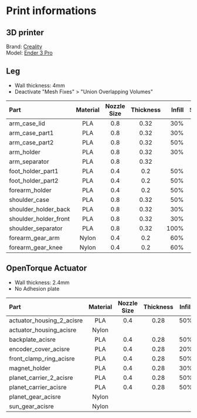# Print informations
## 3D printer
Brand: [Creality](https://www.creality3dofficial.com/)  
Model: [Ender 3 Pro](https://www.creality3dofficial.com/products/creality-ender-3-pro-3d-printer/)


## Leg
- Wall thickness: 4mm   
- Deactivate "Mesh Fixes" > "Union Overlapping Volumes"

| Part | Material | Nozzle Size | Thickness | Infill | Support | Adhesion | Weight |
|:----|:------:|:------:|:-------:|------:|:-------:|:------:|------:|
| arm_case_lid | PLA | 0.8 | 0.32 | 30% | No | No | 74g |
| arm_case_part1 | PLA | 0.8 | 0.32 | 30% | 35° | No | 371g |
| arm_case_part2 | PLA | 0.8 | 0.32 | 50% | 35° | No | 281g |
| arm_holder | PLA | 0.8 | 0.32 | 30% | 35° | No | 369g |
| arm_separator | PLA | 0.8 | 0.32 |  | No | No |  |
| foot_holder_part1 | PLA | 0.4 | 0.2 | 50% | 35° | No | 21g |
| foot_holder_part2 | PLA | 0.4 | 0.2 | 50% | 35° | No | 21g |
| forearm_holder | PLA | 0.4 | 0.2 | 50% | 35° | No | 100g |
| shoulder_case | PLA | 0.8 | 0.32 | 50% | 35° | Yes | 576g |
| shoulder_holder_back | PLA | 0.8 | 0.32 | 30% | 35° | No | 354g |
| shoulder_holder_front | PLA | 0.8 | 0.32 | 30% | No | No | 146g |
| shoulder_separator | PLA | 0.8 | 0.32 | 100% | No | No | 40g |
| forearm_gear_arm | Nylon | 0.4 | 0.2 | 60% | No | No |  |
| forearm_gear_knee | Nylon | 0.4 | 0.2 | 60% | No | No |  |

## OpenTorque Actuator
- Wall thickness: 2.4mm
- No Adhesion plate

| Part | Material | Nozzle Size | Thickness | Infill | Support | Weight |
|:-----|:------:|:------:|:-------:|:------:|:-------:|:------:|
| actuator_housing_2_acisre | PLA | 0.4 | 0.28 | 50% | 50° | 142g |
| actuator_housing_acisre | Nylon |  |  |  |  |  |
| backplate_acisre | PLA | 0.4 | 0.28 | 50% | No | 41g |
| encoder_cover_acisre | PLA | 0.4 | 0.28 | 20% | No | 11g |
| front_clamp_ring_acisre | PLA | 0.4 | 0.28 | 50% | No | 14g |
| magnet_holder | PLA | 0.4 | 0.28 | 30% | No | 2g |
| planet_carrier_2_acisre | PLA | 0.4 | 0.28 | 50% | 35° | 41g |
| planet_carrier_acisre | PLA | 0.4 | 0.28 | 50% | 35° | 68g |
| planet_gear_acisre | Nylon |  |  |  |  |  |
| sun_gear_acisre | Nylon |  |  |  |  |  |
